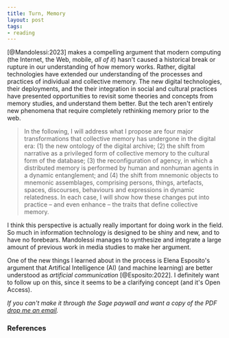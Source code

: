 ```yaml
---
title: Turn, Memory
layout: post
tags:
- reading
---
```


[@Mandolessi:2023] makes a compelling argument that modern computing (the Internet, the Web, mobile, *all of it*) hasn't caused a historical break or rupture in our understanding of how memory works. Rather, digital technologies have extended our understanding of the processes and practices of individual and collective memory. The new digital technologies, their deployments, and the their integration in social and cultural practices have presented opportunities to revisit some theories and concepts from memory studies, and understand them better. But the tech aren't entirely new phenomena that require completely rethinking memory prior to the web.

> In the following, I will address what I propose are four major transformations that collective memory has undergone in the digital era: (1) the new ontology of the digital archive; (2) the shift from narrative as a privileged form of collective memory to the cultural form of the database; (3) the reconfiguration of agency, in which a distributed memory is performed by human and nonhuman agents in a dynamic entanglement; and (4) the shift from mnemonic objects to mnemonic assemblages, comprising persons, things, artefacts, spaces, discourses, behaviours and expressions in dynamic relatedness. In each case, I will show how these changes put into practice – and even enhance – the traits that define collective memory.

I think this perspective is actually really important for doing work in the field. So much in information technology is designed to be shiny and new, and to have no forebears. Mandolessi manages to synthesize and integrate a large amount of previous work in media studies to make her argument.

One of the new things I learned about in the process is Elena Esposito's argument that Artifical Intelligence (AI) (and machine learning) are better understood as *artificial communication* [@Esposito:2022]. I definitely want to follow up on this, since it seems to be a clarifying concept (and it's Open Access).

*If you can't make it through the Sage paywall and want a copy of the PDF [drop me an email](mailto:ehs@pobox.com).*

### References
